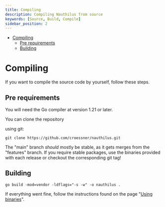 ```yaml
---
title: Compiling
description: Compiling Nauthilus from source
keywords: [Source, Build, Compile]
sidebar_position: 2
---
```

<!-- TOC -->
* [Compiling](#compiling)
  * [Pre requirements](#pre-requirements)
  * [Building](#building)
<!-- TOC -->
# Compiling

If you want to compile the source code by yourself, follow these steps.

## Pre requirements

You will need the Go compiler at version 1.21 or later.

You can clone the repository

using git:

```
git clone https://github.com/croessner/nauthilus.git
```

The "main" branch *should* mostly be stable, as it gets merges from the "features" branch. If you require stable
packages, use the binaries provided with each release or checkout the corresponding git tag!

## Building

```
go build -mod=vendor -ldflags="-s -w" -o nauthilus .
```

If everything went fine, follow the instructions found on the
page "[Using binaries](/docs/installation/using-binaries)".

